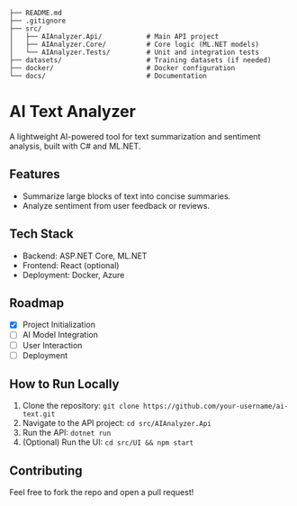 ```
├── README.md
├── .gitignore
├── src/
│   ├── AIAnalyzer.Api/           # Main API project
│   ├── AIAnalyzer.Core/          # Core logic (ML.NET models)
│   └── AIAnalyzer.Tests/         # Unit and integration tests
├── datasets/                     # Training datasets (if needed)
├── docker/                       # Docker configuration
└── docs/                         # Documentation
```

# AI Text Analyzer
A lightweight AI-powered tool for text summarization and sentiment analysis, built with C# and ML.NET.

## Features
- Summarize large blocks of text into concise summaries.
- Analyze sentiment from user feedback or reviews.

## Tech Stack
- Backend: ASP.NET Core, ML.NET
- Frontend: React (optional)
- Deployment: Docker, Azure

## Roadmap
- [x] Project Initialization
- [ ] AI Model Integration
- [ ] User Interaction
- [ ] Deployment

## How to Run Locally
1. Clone the repository: `git clone https://github.com/your-username/ai-text.git`
2. Navigate to the API project: `cd src/AIAnalyzer.Api`
3. Run the API: `dotnet run`
4. (Optional) Run the UI: `cd src/UI && npm start`

## Contributing
Feel free to fork the repo and open a pull request!
